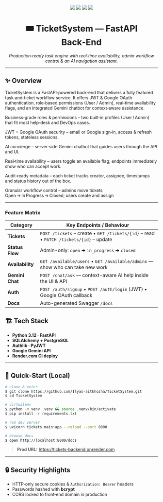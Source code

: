 <!-- Project Title and Badges -->
<p align="center">
  <img src="https://img.shields.io/badge/Built%20with-FastAPI-009688?style=for-the-badge&logo=fastapi&logoColor=white"/>
  <img src="https://img.shields.io/badge/Auth-JWT%20%26%20Google%20OAuth-F44336?style=for-the-badge&logo=jsonwebtokens&logoColor=white"/>
  <img src="https://img.shields.io/badge/AI-Gemini-673AB7?style=for-the-badge"/>
  <img src="https://img.shields.io/badge/Deploy-Render.com-4CAF50?style=for-the-badge"/>
</p>

<h1 align="center">🎟️ TicketSystem — FastAPI Back‑End</h1>
<p align="center"><em>Production‑ready task engine with real‑time availability, admin workflow control &amp; an AI navigation assistant.</em></p>

---

## ✨ Overview

TicketSystem is a FastAPI‑powered back‑end that delivers a fully featured task‑and‑ticket workflow service.  It offers JWT & Google OAuth authentication, role‑based permissions (User / Admin), real‑time availability flags, and an integrated Gemini chatbot for context‑aware assistance.

Business‑grade roles & permissions – two built‑in profiles (User / Admin) that fit most help‑desk and DevOps cases.

JWT + Google OAuth security – email or Google sign‑in, access & refresh tokens, stateless sessions.

AI concierge – server‑side Gemini chatbot that guides users through the API and UI.

Real‑time availability – users toggle an available flag; endpoints immediately show who can accept work.

Audit‑ready metadata – each ticket tracks creator, assignee, timestamps and status history out of the box.

Granular workflow control – admins move tickets Open → In Progress → Closed; users create and assign

---

### Feature Matrix

| Category | Key Endpoints / Behaviour |
|----------|---------------------------|
| **Tickets** | `POST /tickets` – create • `GET /tickets/{id}` – read • `PATCH /tickets/{id}` – update |
| **Status Flow** | Admin-only: `open` ➜ `in_progress` ➜ `closed` |
| **Availability** | `GET /available/users` • `GET /available/admins` — show who can take new work |
| **Gemini Chat** | `POST /chat/ask` — context-aware AI help inside the UI & API |
| **Auth** | `POST /auth/signup` • `POST /auth/login` (JWT) • Google OAuth callback |
| **Docs** | Auto-generated Swagger `/docs` |

## 🏗️ Tech Stack

- **Python 3.12 · FastAPI**
- **SQLAlchemy + PostgreSQL**
- **Authlib · PyJWT**
- **Google Gemini API**
- **Render.com CI deploy**

---

## 🧩  Quick‑Start (Local)

```bash
# clone & enter
$ git clone https://github.com/Ilyas-aitkhozha/TicketSystem.git
$ cd TicketSystem

# virtualenv
$ python -m venv .venv && source .venv/bin/activate
$ pip install -r requirements.txt

# run dev server
$ uvicorn tickets.main:app --reload --port 8000

# browse docs
$ open http://localhost:8000/docs
```

> **Prod URL:** <https://tickets-backend.onrender.com>

---

## 🔒  Security Highlights

- HTTP‑only secure cookies & `Authorization: Bearer` headers
- Passwords hashed with **bcrypt**
- CORS locked to front‑end domain in production



